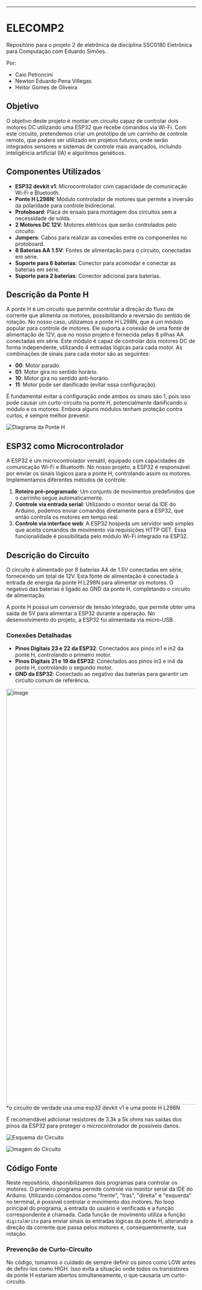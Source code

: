---

# ELECOMP2

Repositório para o projeto 2 de eletrônica da disciplina SSC0180 Eletrônica para Computação com Eduardo Simões.

Por:
- Caio Petroncini
- Newton Eduardo Pena Villegas
- Heitor Gomes de Oliveira

## Objetivo
O objetivo deste projeto é montar um circuito capaz de controlar dois motores DC utilizando uma ESP32 que recebe comandos via Wi-Fi. Com este circuito, pretendemos criar um protótipo de um carrinho de controle remoto, que poderá ser utilizado em projetos futuros, onde serão integrados sensores e sistemas de controle mais avançados, incluindo inteligência artificial (IA) e algoritmos genéticos.

## Componentes Utilizados
- **ESP32 devkit v1**: Microcontrolador com capacidade de comunicação Wi-Fi e Bluetooth.
- **Ponte H L298N**: Módulo controlador de motores que permite a inversão da polaridade para controle bidirecional.
- **Protoboard**: Placa de ensaio para montagem dos circuitos sem a necessidade de solda.
- **2 Motores DC 12V**: Motores elétricos que serão controlados pelo circuito.
- **Jumpers**: Cabos para realizar as conexões entre os componentes no protoboard.
- **8 Baterias AA 1.5V**: Fontes de alimentação para o circuito, conectadas em série.
- **Suporte para 6 baterias**: Conector para acomodar e conectar as baterias em série.
- **Suporte para 2 baterias**: Conector adicional para baterias.

## Descrição da Ponte H
A ponte H é um circuito que permite controlar a direção do fluxo de corrente que alimenta os motores, possibilitando a reversão do sentido de rotação. No nosso caso, utilizamos a ponte H L298N, que é um módulo popular para controle de motores. Ele suporta a conexão de uma fonte de alimentação de 12V, que no nosso projeto é fornecida pelas 8 pilhas AA conectadas em série. Este módulo é capaz de controlar dois motores DC de forma independente, utilizando 4 entradas lógicas para cada motor. As combinações de sinais para cada motor são as seguintes:

- **00**: Motor parado.
- **01**: Motor gira no sentido horário.
- **10**: Motor gira no sentido anti-horário.
- **11**: Motor pode ser danificado (evitar essa configuração).

É fundamental evitar a configuração onde ambos os sinais são 1, pois isso pode causar um curto-circuito na ponte H, potencialmente danificando o módulo e os motores. Embora alguns módulos tenham proteção contra curtos, é sempre melhor prevenir.

![Diagrama da Ponte H](https://github.com/Petroncini/ELECOMP2/assets/59212480/d26752c9-19e2-46cb-b281-6fd30dd55da9)

## ESP32 como Microcontrolador
A ESP32 é um microcontrolador versátil, equipado com capacidades de comunicação Wi-Fi e Bluetooth. No nosso projeto, a ESP32 é responsável por enviar os sinais lógicos para a ponte H, controlando assim os motores. Implementamos diferentes métodos de controle:

1. **Roteiro pré-programado**: Um conjunto de movimentos predefinidos que o carrinho segue automaticamente.
2. **Controle via entrada serial**: Utilizando o monitor serial da IDE do Arduino, podemos enviar comandos diretamente para a ESP32, que então controla os motores em tempo real.
3. **Controle via interface web**: A ESP32 hospeda um servidor web simples que aceita comandos de movimento via requisições HTTP GET. Essa funcionalidade é possibilitada pelo módulo Wi-Fi integrado na ESP32.

## Descrição do Circuito
O circuito é alimentado por 8 baterias AA de 1.5V conectadas em série, fornecendo um total de 12V. Esta fonte de alimentação é conectada à entrada de energia da ponte H L298N para alimentar os motores. O negativo das baterias é ligado ao GND da ponte H, completando o circuito de alimentação.

A ponte H possui um conversor de tensão integrado, que permite obter uma saída de 5V para alimentar a ESP32 durante a operação. No desenvolvimento do projeto, a ESP32 foi alimentada via micro-USB.

### Conexões Detalhadas
- **Pinos Digitais 23 e 22 da ESP32**: Conectados aos pinos in1 e in2 da ponte H, controlando o primeiro motor.
- **Pinos Digitais 21 e 19 da ESP32**: Conectados aos pinos in3 e in4 da ponte H, controlando o segundo motor.
- **GND da ESP32**: Conectado ao negativo das baterias para garantir um circuito comum de referência.

<img width="1105" alt="image" src="https://github.com/Petroncini/ELECOMP2/assets/59212480/06c06509-ca97-46d8-b9df-a1895cdeb597">
*o circuito de verdade usa uma esp32 devkit v1 e uma  ponte H L298N


É recomendável adicionar resistores de 3.3k a 5k ohms nas saídas dos pinos da ESP32 para proteger o microcontrolador de possíveis danos.

![Esquema do Circuito](https://github.com/Petroncini/ELECOMP2/assets/59212480/62b974d3-ab72-4094-ae01-6bac41b38d00)

![Imagem do Circuito](https://github.com/Petroncini/ELECOMP2/assets/59212480/1971b7c9-0e5d-4a2a-86b5-b648ba36d79d)

## Código Fonte
Neste repositório, disponibilizamos dois programas para controlar os motores. O primeiro programa permite controle via monitor serial da IDE do Arduino. Utilizando comandos como "frente", "tras", "direita" e "esquerda" no terminal, é possível controlar o movimento dos motores. No loop principal do programa, a entrada do usuário é verificada e a função correspondente é chamada. Cada função de movimento utiliza a função `digitalWrite` para enviar sinais às entradas lógicas da ponte H, alterando a direção da corrente que passa pelos motores e, consequentemente, sua rotação.

### Prevenção de Curto-Circuito
No código, tomamos o cuidado de sempre definir os pinos como LOW antes de defini-los como HIGH. Isso evita a situação onde todos os transistores da ponte H estariam abertos simultaneamente, o que causaria um curto-circuito.
